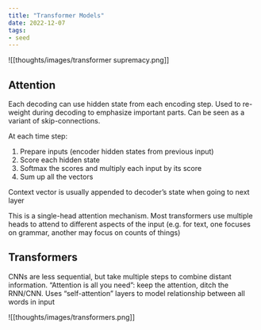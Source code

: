 ```yaml
---
title: "Transformer Models"
date: 2022-12-07
tags:
- seed
---
```


![[thoughts/images/transformer supremacy.png]]

## Attention
Each decoding can use hidden state from each encoding step. Used to re-weight during decoding to emphasize important parts. Can be seen as a variant of skip-connections.

At each time step:
1. Prepare inputs (encoder hidden states from previous input)
2. Score each hidden state
3. Softmax the scores and multiply each input by its score
4. Sum up all the vectors

Context vector is usually appended to decoder’s state when going to next layer

This is a single-head attention mechanism. Most transformers use multiple heads to attend to different aspects of the input (e.g. for text, one focuses on grammar, another may focus on counts of things)

## Transformers
CNNs are less sequential, but take multiple steps to combine distant information. “Attention is all you need”: keep the attention, ditch the RNN/CNN. Uses “self-attention” layers to model relationship between all words in input

![[thoughts/images/transformers.png]]